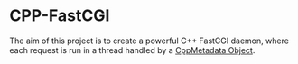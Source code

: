 # CPP-FastCGI

The aim of this project is to create a powerful C++ FastCGI daemon, where each request is run in a thread handled by a [CppMetadata Object](https://github.com/XamanSoft/CPP-Metadata).